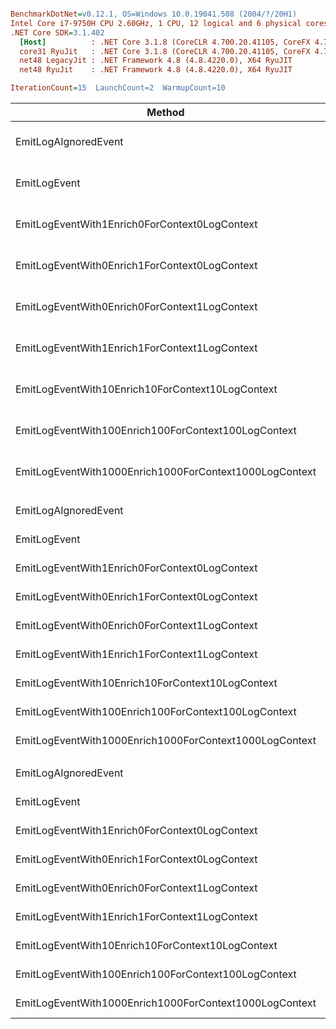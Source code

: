 ``` ini

BenchmarkDotNet=v0.12.1, OS=Windows 10.0.19041.508 (2004/?/20H1)
Intel Core i7-9750H CPU 2.60GHz, 1 CPU, 12 logical and 6 physical cores
.NET Core SDK=3.1.402
  [Host]          : .NET Core 3.1.8 (CoreCLR 4.700.20.41105, CoreFX 4.700.20.41903), X64 RyuJIT
  core31 RyuJit   : .NET Core 3.1.8 (CoreCLR 4.700.20.41105, CoreFX 4.700.20.41903), X64 RyuJIT
  net48 LegacyJit : .NET Framework 4.8 (4.8.4220.0), X64 RyuJIT
  net48 RyuJit    : .NET Framework 4.8 (4.8.4220.0), X64 RyuJIT

IterationCount=15  LaunchCount=2  WarmupCount=10  

```
|                                                 Method |             Job |       Jit |       Runtime |            Mean |         Error |        StdDev |     Ratio |  RatioSD |    Gen 0 |   Gen 1 |   Gen 2 | Allocated |
|------------------------------------------------------- |---------------- |---------- |-------------- |----------------:|--------------:|--------------:|----------:|---------:|---------:|--------:|--------:|----------:|
|                                   EmitLogAIgnoredEvent |   core31 RyuJit |    RyuJit | .NET Core 3.1 |        10.93 ns |      0.042 ns |      0.063 ns |      1.00 |     0.00 |        - |       - |       - |         - |
|                                           EmitLogEvent |   core31 RyuJit |    RyuJit | .NET Core 3.1 |       612.18 ns |      1.340 ns |      1.965 ns |     56.04 |     0.36 |   0.0582 |       - |       - |     368 B |
|          EmitLogEventWith1Enrich0ForContext0LogContext |   core31 RyuJit |    RyuJit | .NET Core 3.1 |       681.52 ns |      1.412 ns |      2.114 ns |     62.38 |     0.45 |   0.0668 |       - |       - |     424 B |
|          EmitLogEventWith0Enrich1ForContext0LogContext |   core31 RyuJit |    RyuJit | .NET Core 3.1 |       654.88 ns |      1.617 ns |      2.371 ns |     59.95 |     0.40 |   0.0582 |       - |       - |     368 B |
|          EmitLogEventWith0Enrich0ForContext1LogContext |   core31 RyuJit |    RyuJit | .NET Core 3.1 |     1,164.34 ns |      7.065 ns |     10.133 ns |    106.63 |     1.13 |   0.1564 |       - |       - |     984 B |
|          EmitLogEventWith1Enrich1ForContext1LogContext |   core31 RyuJit |    RyuJit | .NET Core 3.1 |     1,292.24 ns |      8.295 ns |     11.897 ns |    118.34 |     1.31 |   0.1640 |       - |       - |    1040 B |
|       EmitLogEventWith10Enrich10ForContext10LogContext |   core31 RyuJit |    RyuJit | .NET Core 3.1 |     6,088.92 ns |     14.899 ns |     21.838 ns |    557.42 |     3.24 |   1.2054 |  0.0076 |       - |    7584 B |
|    EmitLogEventWith100Enrich100ForContext100LogContext |   core31 RyuJit |    RyuJit | .NET Core 3.1 |    52,306.75 ns |    212.565 ns |    304.854 ns |  4,790.09 |    33.25 |  11.8408 |  0.9766 |       - |   74616 B |
| EmitLogEventWith1000Enrich1000ForContext1000LogContext |   core31 RyuJit |    RyuJit | .NET Core 3.1 |   977,154.11 ns | 26,610.475 ns | 39,829.305 ns | 89,435.42 | 3,753.94 | 119.1406 | 54.6875 | 29.2969 |  735945 B |
|                                                        |                 |           |               |                 |               |               |           |          |          |         |         |           |
|                                   EmitLogAIgnoredEvent | net48 LegacyJit | LegacyJit |      .NET 4.8 |        13.73 ns |      0.393 ns |      0.588 ns |      1.00 |     0.00 |        - |       - |       - |         - |
|                                           EmitLogEvent | net48 LegacyJit | LegacyJit |      .NET 4.8 |       622.19 ns |      1.438 ns |      2.062 ns |     45.28 |     1.88 |   0.0591 |       - |       - |     377 B |
|          EmitLogEventWith1Enrich0ForContext0LogContext | net48 LegacyJit | LegacyJit |      .NET 4.8 |       683.41 ns |      1.848 ns |      2.708 ns |     49.81 |     2.18 |   0.0687 |       - |       - |     433 B |
|          EmitLogEventWith0Enrich1ForContext0LogContext | net48 LegacyJit | LegacyJit |      .NET 4.8 |       671.80 ns |      2.180 ns |      3.195 ns |     48.97 |     2.24 |   0.0591 |       - |       - |     377 B |
|          EmitLogEventWith0Enrich0ForContext1LogContext | net48 LegacyJit | LegacyJit |      .NET 4.8 |     1,299.02 ns |     14.612 ns |     21.870 ns |     94.86 |     5.59 |   0.1602 |       - |       - |    1011 B |
|          EmitLogEventWith1Enrich1ForContext1LogContext | net48 LegacyJit | LegacyJit |      .NET 4.8 |     1,419.90 ns |     13.247 ns |     19.828 ns |    103.68 |     5.82 |   0.1678 |       - |       - |    1067 B |
|       EmitLogEventWith10Enrich10ForContext10LogContext | net48 LegacyJit | LegacyJit |      .NET 4.8 |     6,980.59 ns |     34.194 ns |     47.936 ns |    507.34 |    24.72 |   1.1826 |  0.0076 |       - |    7486 B |
|    EmitLogEventWith100Enrich100ForContext100LogContext | net48 LegacyJit | LegacyJit |      .NET 4.8 |    63,733.82 ns |    141.147 ns |    202.429 ns |  4,637.84 |   194.31 |  11.7188 |  0.8545 |       - |   73988 B |
| EmitLogEventWith1000Enrich1000ForContext1000LogContext | net48 LegacyJit | LegacyJit |      .NET 4.8 | 1,179,479.16 ns |  4,479.819 ns |  6,566.460 ns | 85,963.44 | 3,749.20 | 119.1406 | 56.6406 | 29.2969 |  736889 B |
|                                                        |                 |           |               |                 |               |               |           |          |          |         |         |           |
|                                   EmitLogAIgnoredEvent |    net48 RyuJit |    RyuJit |      .NET 4.8 |        14.00 ns |      0.396 ns |      0.555 ns |      1.00 |     0.00 |        - |       - |       - |         - |
|                                           EmitLogEvent |    net48 RyuJit |    RyuJit |      .NET 4.8 |       625.77 ns |      1.603 ns |      2.299 ns |     44.77 |     1.87 |   0.0591 |       - |       - |     377 B |
|          EmitLogEventWith1Enrich0ForContext0LogContext |    net48 RyuJit |    RyuJit |      .NET 4.8 |       693.38 ns |      3.688 ns |      5.406 ns |     49.67 |     2.26 |   0.0687 |       - |       - |     433 B |
|          EmitLogEventWith0Enrich1ForContext0LogContext |    net48 RyuJit |    RyuJit |      .NET 4.8 |       666.38 ns |      1.552 ns |      2.226 ns |     47.68 |     1.95 |   0.0591 |       - |       - |     377 B |
|          EmitLogEventWith0Enrich0ForContext1LogContext |    net48 RyuJit |    RyuJit |      .NET 4.8 |     1,282.62 ns |      4.303 ns |      6.172 ns |     91.76 |     3.83 |   0.1602 |       - |       - |    1011 B |
|          EmitLogEventWith1Enrich1ForContext1LogContext |    net48 RyuJit |    RyuJit |      .NET 4.8 |     1,429.31 ns |     12.794 ns |     18.753 ns |    102.14 |     2.90 |   0.1678 |       - |       - |    1067 B |
|       EmitLogEventWith10Enrich10ForContext10LogContext |    net48 RyuJit |    RyuJit |      .NET 4.8 |     6,985.08 ns |     36.253 ns |     54.262 ns |    500.33 |    23.02 |   1.1826 |  0.0076 |       - |    7486 B |
|    EmitLogEventWith100Enrich100ForContext100LogContext |    net48 RyuJit |    RyuJit |      .NET 4.8 |    63,234.14 ns |    254.209 ns |    356.366 ns |  4,525.07 |   201.64 |  11.7188 |  0.8545 |       - |   73988 B |
| EmitLogEventWith1000Enrich1000ForContext1000LogContext |    net48 RyuJit |    RyuJit |      .NET 4.8 | 1,186,330.61 ns |  4,612.544 ns |  6,903.839 ns | 84,869.15 | 3,607.99 | 119.1406 | 56.6406 | 29.2969 |  736889 B |
